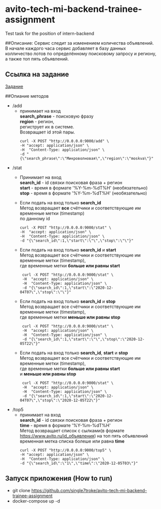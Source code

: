 # avito-tech-mi-backend-trainee-assignment
Test task for the position of intern-backend

##Описание:
Сервис следит за изменением количества объявлений.<br>
В начале каждого часа сервис добавляет в базу данных<br>
колличество лотов по определённому поисковому запросу и региону,<br>
а также топ пять объявлений.

## Ссылка на задание
[Задание](https://github.com/avito-tech/mi-backend-trainee-assignment)

##Опиание методов
   - /add
     - принимает на вход<br>
     <b>search_phrase</b> - поисковую фразу<br>
     <b>region</b> - регион,<br> 
     региструет их в системе.<br>Возвращает id этой пары.<br>
          ```
          curl -X POST "http://0.0.0.0:9000/add" \
          -H "accept: application/json" \
          -H  "Content-Type: application/json" \
          -d "{\"search_phrase\":\"Микроволновая\",\"region\":\"moskva\"}"
          ```
   - /stat
     - Принимает на вход<br>
     <b>search_id</b> - id связки поисковая фраза + регион<br>
     <b>start</b> - время в формате '%Y-%m-%dT%H' (необязательно)<br>
     <b>stop</b> - время в формате '%Y-%m-%dT%H' (необязательно)
     
     - Если подать на вход только <b>search_id</b><br>
     Метод возвращает <b>все</b> счётчики и соответствующие им временные метки (timestamp)<br>
     по данному id<br>
         ```
         curl -X POST "http://0.0.0.0:9000/stat" \
         -H  "accept: application/json" \
         -H  "Content-Type: application/json" \
         -d "{\"search_id\":1,\"start\":\"\",\"stop\":\"\"}"
       
         ```
     - Если подать на вход только <b>search_id</b> и <b>start</b><br>
     Метод возвращает все счётчики и соответствующие им временные метки (timestamp),<br> 
     где временные метки <b>больше или равны start</b><br>
        ```
         curl -X POST "http://0.0.0.0:9000/stat" \
         -H  "accept: application/json" \
         -H  "Content-Type: application/json" \
         -d "{\"search_id\":1,\"start\":\"2020-12-04T07\",\"stop\":\"\"}"
       
         ```
     - Если подать на вход только <b>search_id</b> и <b>stop</b><br>
     Метод возвращает все счётчики и соответствующие им временные метки (timestamp),<br> 
     где временные метки <b>меньше или равны stop</b><br>
        ```
         curl -X POST "http://0.0.0.0:9000/stat" \
         -H  "accept: application/json" \
         -H  "Content-Type: application/json" \
         -d "{\"search_id\":1,\"start\":\"\",\"stop\":\"2020-12-05T22\"}"
       
         ```
     - Если подать на вход только <b>search_id</b>, <b>start</b> и <b>stop</b><br>
     Метод возвращает все счётчики и соответствующие им временные метки (timestamp),<br> 
     где временные метки <b>больше или равны start</b><br> и <b>меньше или равны stop</b><br>
        ```
         curl -X POST "http://0.0.0.0:9000/stat" \
         -H  "accept: application/json" \
         -H  "Content-Type: application/json" \
         -d "{\"search_id\":1,\"start\":\"2020-12-04T07\",\"stop\":\"2020-12-05T22\"}"
       
         ```
   - /top5
     - принимает на вход<br>
     <b>search_id</b> - id связки поисковая фраза + регион<br>
     <b>time</b> - время в формате '%Y-%m-%dT%H'<br> 
     Метод возвращает список с сылками(в формате https://www.avito.ru/id_объявления) на топ пять объявлений<br>
     временная метка списка болеше или равна <b>time</b><br>
          ```
          curl -X POST "http://0.0.0.0:9000/top5" \
          -H "accept: application/json" \
          -H  "Content-Type: application/json" \
          -d "{\"search_id\":\"1\",\"time\":\"2020-12-05T03\"}"
          ```
## Запуск приложения (How to run)
   - git clone https://github.com/single7troke/avito-tech-mi-backend-trainee-assignment
   - docker-compose up -d